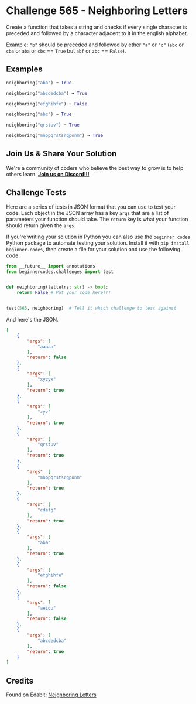 # Challenge 565 - Neighboring Letters

Create a function that takes a string and checks if every single character is preceded and followed by a character adjacent to it in the english alphabet.

Example: `"b"` should be preceded and followed by ether `"a"` or `"c"` (`abc` or `cba` or `aba` or `cbc` == `True` but `abf` or `zbc` == `False`).

## Examples
```python
neighboring("aba") ➞ True

neighboring("abcdedcba") ➞ True

neighboring("efghihfe") ➞ False

neighboring("abc") ➞ True

neighboring("qrstuv") ➞ True

neighboring("mnopqrstsrqponm") ➞ True
```
## Join Us & Share Your Solution

We're a community of coders who believe the best way to grow is to help others learn. **[Join us on Discord!!!](https://discord.gg/sfHykntuGy)**

## Challenge Tests

Here are a series of tests in JSON format that you can use to test your code. Each object in the JSON array has a key `args` that are a list of parameters your function should take. The `return` key is what your function should return given the `args`. 

If you're writing your solution in Python you can also use the `beginner.codes` Python package to automate testing your solution. Install it with `pip install beginner.codes`, then create a file for your solution and use the following code:
```python
from __future__ import annotations
from beginnercodes.challenges import test


def neighboring(lettetrs: str) -> bool:
    return False # Put your code here!!!


test(565, neighboring)  # Tell it which challenge to test against
```
And here's the JSON.
```json
[
    {
        "args": [
            "aaaaa"
        ],
        "return": false
    },
    {
        "args": [
            "xyzyx"
        ],
        "return": true
    },
    {
        "args": [
            "zyz"
        ],
        "return": true
    },
    {
        "args": [
            "qrstuv"
        ],
        "return": true
    },
    {
        "args": [
            "mnopqrstsrqponm"
        ],
        "return": true
    },
    {
        "args": [
            "cdefg"
        ],
        "return": true
    },
    {
        "args": [
            "aba"
        ],
        "return": true
    },
    {
        "args": [
            "efghihfe"
        ],
        "return": false
    },
    {
        "args": [
            "aeiou"
        ],
        "return": false
    },
    {
        "args": [
            "abcdedcba"
        ],
        "return": true
    }
]
```
## Credits

Found on Edabit: [Neighboring Letters](https://edabit.com/challenge/oK2e5Xet35ZFZNLX6)
